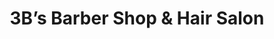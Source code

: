 ---
title: "3B’s Barber Shop & Hair Salon"
url: /galway/3bs-barber-shop-und-hair-salon/
shop: Friseur
---